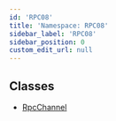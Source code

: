 ```yaml
---
id: 'RPC08'
title: 'Namespace: RPC08'
sidebar_label: 'RPC08'
sidebar_position: 0
custom_edit_url: null
---
```


## Classes

- [RpcChannel](../classes/RPC08.RpcChannel.md)
